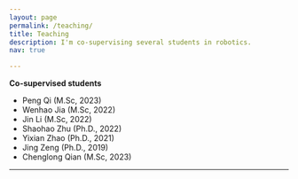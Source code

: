 ```yaml
---
layout: page
permalink: /teaching/
title: Teaching
description: I'm co-supervising several students in robotics.
nav: true

---
```


**Co-supervised students**

-	Peng Qi (M.Sc, 2023)
-	Wenhao Jia (M.Sc, 2022)
-	Jin Li (M.Sc, 2022)
-	Shaohao Zhu (Ph.D., 2022)
-	Yixian Zhao (Ph.D., 2021)
-	Jing Zeng (Ph.D., 2019)
-	Chenglong Qian (M.Sc, 2023)

---


